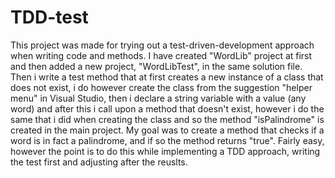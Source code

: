 # TDD-test

This project was made for trying out a test-driven-development approach when writing code and methods.
I have created "WordLib" project at first and then added a new project, "WordLibTest", in the same solution file.
Then i write a test method that at first creates a new instance of a class that does not exist, i do however create the class from the suggestion "helper menu" in Visual Studio, then i declare a string variable with a value (any word) and after this i call upon a method that doesn't exist, however i do the same that i did when creating the class and so the method "isPalindrome" is created in the main project. My goal was to create a method that checks if a word is in fact a palindrome, and if so the method returns "true". Fairly easy, however the point is to do this while implementing a TDD approach, writing the test first and adjusting after the reuslts.
